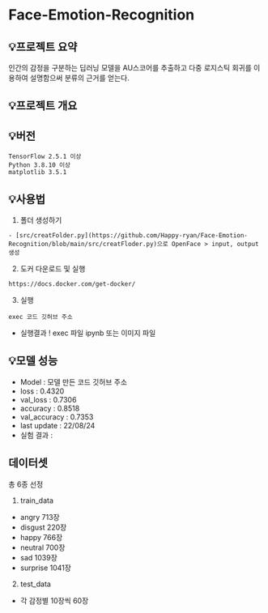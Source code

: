 # Face-Emotion-Recognition

## **💡프로젝트 요약**
인간의 감정을 구분하는 딥러닝 모델을 AU스코어를 추출하고 다중 로지스틱 회귀를 이용하여 설명함으써 분류의 근거를 얻는다.


## **💡프로젝트 개요**

## **💡버전**
```
TensorFlow 2.5.1 이상
Python 3.8.10 이상
matplotlib 3.5.1
```
## **💡사용법**
1. 폴더 생성하기
```
- [src/creatFolder.py](https://github.com/Happy-ryan/Face-Emotion-Recognition/blob/main/src/creatFloder.py)으로 OpenFace > input, output 생성
```
2. 도커 다운로드 및 실행 
```
https://docs.docker.com/get-docker/
```
3. 실행
```
exec 코드 깃허브 주소
```
- 실행결과
! exec 파일 ipynb 또는 이미지 파일 

## **💡모델 성능** 
- Model : 모델 만든 코드 깃허브 주소
- loss : 0.4320
- val_loss : 0.7306
- accuracy : 0.8518
- val_accuracy : 0.7353
- last update : 22/08/24
- 실험 결과 :

## **데이터셋** 
총 6종 선정
1. train_data
- angry 713장
- disgust 220장
- happy 766장
- neutral 700장
- sad 1039장
- surprise 1041장
2. test_data
- 각 감정별 10장씩 60장
